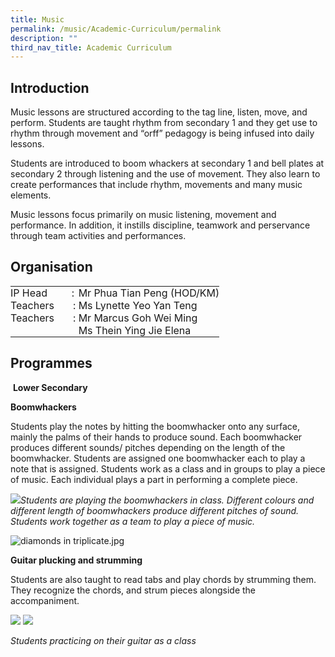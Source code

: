 ```yaml
---
title: Music
permalink: /music/Academic-Curriculum/permalink
description: ""
third_nav_title: Academic Curriculum
---
```


Introduction
------------

Music lessons are structured according to the tag line, listen, move, and perform. Students are taught rhythm from secondary 1 and they get use to rhythm through movement and “orff” pedagogy is being infused into daily lessons. 

Students are introduced to boom whackers at secondary 1 and bell plates at secondary 2 through listening and the use of movement. They also learn to create performances that include rhythm, movements and many music elements.

Music lessons focus primarily on music listening, movement and performance. In addition, it instills discipline, teamwork and perservance through team activities and performances.

Organisation
------------

<table border="0" style="margin: 0px; outline: 0px; padding: 0px; height: 82px; width: 354px;"><tbody style="margin: 0px; outline: 0px; padding: 0px;"><tr style="margin: 0px; outline: 0px; padding: 0px;"><td style="margin: 0px; outline: 0px; padding: 0px;">IP Head &nbsp;&nbsp;&nbsp;&nbsp;&nbsp;&nbsp;&nbsp; :</td><td style="margin: 0px; outline: 0px; padding: 0px;">Mr Phua Tian Peng (HOD/KM)</td></tr></td></tr><tr style="margin: 0px; outline: 0px; padding: 0px;"><td style="margin: 0px; outline: 0px; padding: 0px;">Teachers &nbsp;&nbsp;&nbsp;&nbsp;&nbsp; :&nbsp;</td><td style="margin: 0px; outline: 0px; padding: 0px;">Ms Lynette Yeo Yan Teng</td></tr><tr style="margin: 0px; outline: 0px; padding: 0px;"><td style="margin: 0px; outline: 0px; padding: 0px;">Teachers &nbsp;&nbsp;&nbsp;&nbsp;&nbsp; :&nbsp;</td><td style="margin: 0px; outline: 0px; padding: 0px;">Mr Marcus Goh Wei Ming</td></tr><tr style="margin: 0px; outline: 0px; padding: 0px;"><td style="margin: 0px; outline: 0px; padding: 0px;"></td><td style="margin: 0px; outline: 0px; padding: 0px;">Ms Thein Ying Jie Elena&nbsp;</td></tr></tbody></table>

Programmes
----------

 **Lower Secondary** 

**Boomwhackers**

Students play the notes by hitting the boomwhacker onto any surface, mainly the palms of their hands to produce sound. Each boomwhacker produces different sounds/ pitches depending on the length of the boomwhacker. Students are assigned one boomwhacker each to play a note that is assigned. Students work as a class and in groups to play a piece of music. Each individual plays a part in performing a complete piece.

![](https://admiraltysec.moe.edu.sg/qql/slot/u752/Academic%20Curriculum%20&%20Applied%20Learning%20P/Academic%20Curriculum/Music/Picture1.png)_Students are playing the boomwhackers in class. Different colours and different length of boomwhackers produce different pitches of sound. Students work together as a team to play a piece of music._

![diamonds in triplicate.jpg](https://admiraltysec.moe.edu.sg/qql/slot/u752/diamonds%20in%20triplicate.jpg)

  

**Guitar plucking and strumming**

Students are also taught to read tabs and play chords by strumming them. They recognize the chords, and strum pieces alongside the accompaniment.

![](https://admiraltysec.moe.edu.sg/qql/slot/u752/Academic%20Curriculum%20&%20Applied%20Learning%20P/Academic%20Curriculum/Music/Picture2.png) ![](https://admiraltysec.moe.edu.sg/qql/slot/u752/Academic%20Curriculum%20&%20Applied%20Learning%20P/Academic%20Curriculum/Music/Picture3.png)

_Students practicing on their guitar as a class_